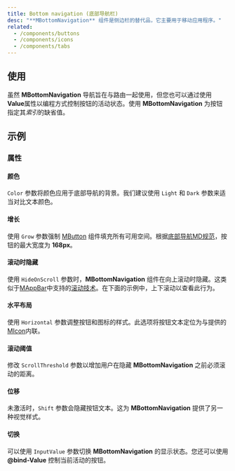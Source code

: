 ```yaml
---
title: Bottom navigation (底部导航栏)
desc: "**MBottomNavigation** 组件是侧边栏的替代品，它主要用于移动应用程序。"
related:
  - /components/buttons
  - /components/icons
  - /components/tabs
---
```


## 使用

虽然 **MBottomNavigation** 导航旨在与路由一起使用，但您也可以通过使用**Value**属性以编程方式控制按钮的活动状态。使用 **MBottomNavigation** 为按钮指定其*索引*的缺省值。

<bottom-navigation-usage></bottom-navigation-usage>

## 示例

### 属性

#### 颜色

`Color` 参数将颜色应用于底部导航的背景。我们建议使用 `Light` 和 `Dark` 参数来适当对比文本颜色。

<masa-example file="Examples.components.bottom_navigation.Color"></masa-example>

#### 增长

使用 `Grow` 参数强制 [MButton](/components/buttons) 组件填充所有可用空间。根据[底部导航MD规范](https://material.io/components/bottom-navigation#specs)，按钮的最大宽度为 **168px**。

<masa-example file="Examples.components.bottom_navigation.Grow"></masa-example>

#### 滚动时隐藏

使用 `HideOnScroll` 参数时，**MBottomNavigation** 组件在向上滚动时隐藏。这类似于[MAppBar](/components/app-bars)中支持的[滚动技术](https://material.io/archive/guidelines/patterns/scrolling-techniques.html)。在下面的示例中，上下滚动以查看此行为。

<masa-example file="Examples.components.bottom_navigation.HideOnScroll"></masa-example>

#### 水平布局

使用 `Horizontal` 参数调整按钮和图标的样式。此选项将按钮文本定位为与提供的[MIcon](/components/icons)内联。

<masa-example file="Examples.components.bottom_navigation.Horizontal"></masa-example>

#### 滚动阈值

修改 `ScrollThreshold` 参数以增加用户在隐藏 **MBottomNavigation** 之前必须滚动的距离。

<masa-example file="Examples.components.bottom_navigation.ScrollThreshold"></masa-example>

#### 位移

未激活时，`Shift` 参数会隐藏按钮文本。这为 **MBottomNavigation** 提供了另一种视觉样式。

<masa-example file="Examples.components.bottom_navigation.Shift"></masa-example>

#### 切换

可以使用 `InputValue` 参数切换 **MBottomNavigation** 的显示状态。您还可以使用 **@bind-Value** 控制当前活动的按钮。

<masa-example file="Examples.components.bottom_navigation.Toggle"></masa-example>
